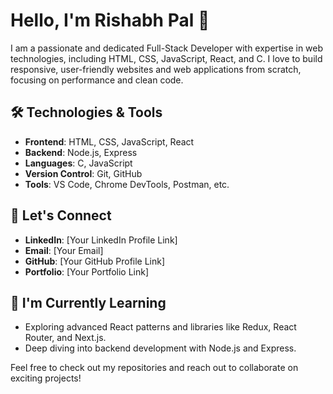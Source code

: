 # Hello, I'm Rishabh Pal 👋

I am a passionate and dedicated Full-Stack Developer with expertise in web technologies, including HTML, CSS, JavaScript, React, and C. I love to build responsive, user-friendly websites and web applications from scratch, focusing on performance and clean code.

## 🛠️ Technologies & Tools

- **Frontend**: HTML, CSS, JavaScript, React
- **Backend**: Node.js, Express
- **Languages**: C, JavaScript
- **Version Control**: Git, GitHub
- **Tools**: VS Code, Chrome DevTools, Postman, etc.


## 🚀 Let's Connect

- **LinkedIn**: [Your LinkedIn Profile Link]
- **Email**: [Your Email]
- **GitHub**: [Your GitHub Profile Link]
- **Portfolio**: [Your Portfolio Link]

## 🚧 I'm Currently Learning

- Exploring advanced React patterns and libraries like Redux, React Router, and Next.js.
- Deep diving into backend development with Node.js and Express.

Feel free to check out my repositories and reach out to collaborate on exciting projects!

